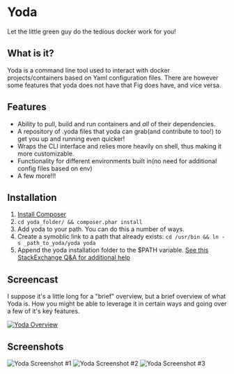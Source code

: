 # Yoda
Let the little green guy do the tedious docker work for you!

## What is it? 
Yoda is a command line tool used to interact with docker projects/containers based on Yaml configuration files. There are however some features that yoda does not have that Fig does have, and vice versa.

## Features
- Ability to pull, build and run containers and _all_ of their dependencies. 
- A repository of .yoda files that yoda can grab(and contribute to too!) to get you up and running even quicker!
- Wraps the CLI interface and relies more heavily on shell, thus making it more customizable. 
- Functionality for different environments built in(no need for additional config files based on env)
- A few more!!!

## Installation ##
1. [Install Composer](http://getcomposer.org)
2. `cd yoda_folder/ && composer.phar install`
2. Add yoda to your path. You can do this a number of ways. 
  1. Create a symoblic link to a path that already exists: `cd /usr/bin && ln -s _path_to_yoda/yoda yoda`
  2. Append the yoda installation folder to the $PATH variable. [See this StackExchange Q&A for additional help](http://unix.stackexchange.com/questions/26047/how-to-correctly-add-a-path-to-path)

## Screencast ##
I suppose it's a little long for a "brief" overview, but a brief overview of what Yoda is. How you might be able to leverage it in certain ways and going over a few of it's key features.

[![Yoda Overview](https://raw.githubusercontent.com/kcmerrill/yoda/master/screenshots/yoda_lift_config.png)](https://www.youtube.com/watch?v=jBvG8wOmAdU)

## Screenshots ##
![Yoda Screenshot #1](https://raw.githubusercontent.com/kcmerrill/yoda/master/screenshots/yoda_lift_config.png)
![Yoda Screenshot #2](https://raw.githubusercontent.com/kcmerrill/yoda/master/screenshots/3__tmux.png)
![Yoda Screenshot #3](https://raw.githubusercontent.com/kcmerrill/yoda/master/screenshots/3__tmux_and_screenshots.png)


